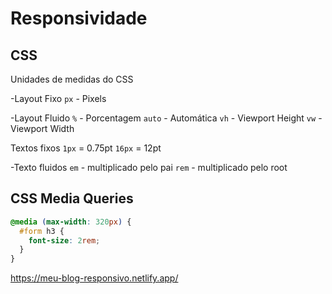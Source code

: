  # Responsividade 

## CSS 

Unidades de medidas do CSS

-Layout Fixo
`px` - Pixels

-Layout Fluido
`%` - Porcentagem
`auto` - Automática
`vh` - Viewport Height
`vw` - Viewport Width

Textos fixos
`1px` = 0.75pt
`16px` = 12pt

-Texto fluidos
`em` - multiplicado pelo pai 
`rem` - multiplicado pelo root

## CSS Media Queries 

```css
@media (max-width: 320px) {
  #form h3 {
    font-size: 2rem;
  }
}
```
https://meu-blog-responsivo.netlify.app/
